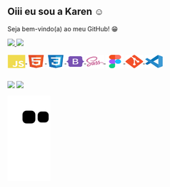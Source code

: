 ## Oiii eu sou a Karen ☺️
Seja bem-vindo(a) ao meu GitHub! 😁



<div align="">
  <a href="https://github.com/yKarenAlves">
  <img height="180em" src="https://github-readme-stats.vercel.app/api?username=yKarenAlves&show_icons=true&theme=tokyonight&include_all_commits=true&count_private=true"/>
  <img height="180em" src="https://github-readme-stats.vercel.app/api/top-langs/?username=yKarenAlves&layout=compact&langs_count=7&theme=tokyonight"/>
</div>


  <div style="display: inline_block"><br>
  <img align="center" alt="Karen-Js" height="30" width="40" src="https://raw.githubusercontent.com/devicons/devicon/master/icons/javascript/javascript-plain.svg">
  <img align="center" alt="Karen-HTML" height="30" width="40" src="https://raw.githubusercontent.com/devicons/devicon/master/icons/html5/html5-original.svg">
  <img align="center" alt="Karen-CSS" height="30" width="40" src="https://raw.githubusercontent.com/devicons/devicon/master/icons/css3/css3-original.svg">
  <img align="center" alt="Karen-bootstrap" height="30" width="40" src="https://github.com/devicons/devicon/blob/master/icons/bootstrap/bootstrap-plain.svg">
  <img align="center" alt="Karen-sass" height="30" width="40" src="https://github.com/devicons/devicon/blob/master/icons/sass/sass-original.svg">
  <img align="center" alt="Karen-figma" height="30" width="40" src="https://github.com/devicons/devicon/blob/master/icons/figma/figma-original.svg">
  <img align="center" alt="Karen-git" height="30" width="40" src="https://github.com/devicons/devicon/blob/master/icons/git/git-original.svg">
  <img align="center" alt="Karen-vscode" height="30" width="40" src="https://github.com/devicons/devicon/blob/master/icons/vscode/vscode-original.svg">
  
    

</div>
  
##
  
<div> 

  <a href="https://instagram.com/ykarenalves" target="_blank"><img src="https://img.shields.io/badge/-Instagram-%23E4405F?style=for-the-badge&logo=instagram&logoColor=white" target="_blank"></a>
  <a href="https://www.linkedin.com/in/karen-alves-br/" target="_blank"><img src="https://img.shields.io/badge/-LinkedIn-%230077B5?style=for-the-badge&logo=linkedin&logoColor=white" target="_blank"></a> 
 
  ![Snake animation](https://github.com/yKarenAlves/yKarenAlves/blob/output/github-contribution-grid-snake.svg)
 
</div>
  
